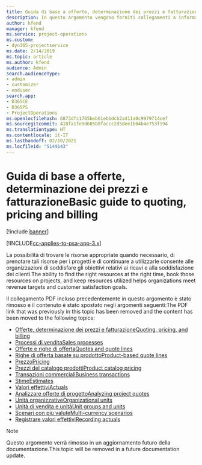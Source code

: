 ```yaml
---
title: Guida di base a offerte, determinazione dei prezzi e fatturazione
description: In questo argomento vengono forniti collegamenti a informazioni su offerte, fatturazione e determinazione dei prezzi in Project Service Automation.
author: kfend
manager: kfend
ms.service: project-operations
ms.custom:
- dyn365-projectservice
ms.date: 2/14/2019
ms.topic: article
ms.author: kfend
audience: Admin
search.audienceType:
- admin
- customizer
- enduser
search.app:
- D365CE
- D365PS
- ProjectOperations
ms.openlocfilehash: 6873dfc1765beb61ebbdcb2a411a0c9979714cef
ms.sourcegitcommit: 418fa1fe9d605b8faccc2d5dee1b04b4e753f194
ms.translationtype: HT
ms.contentlocale: it-IT
ms.lasthandoff: 02/10/2021
ms.locfileid: "5149143"
---
```

# <a name="basic-guide-to-quoting-pricing-and-billing"></a><span data-ttu-id="e5752-103">Guida di base a offerte, determinazione dei prezzi e fatturazione</span><span class="sxs-lookup"><span data-stu-id="e5752-103">Basic guide to quoting, pricing and billing</span></span>

[!include [banner](../../includes/psa-now-project-operations.md)]

[!INCLUDE[cc-applies-to-psa-app-3.x](../../includes/cc-applies-to-psa-app-3x.md)]

<span data-ttu-id="e5752-104">La possibilità di trovare le risorse appropriate quando necessario, di prenotare tali risorse per i progetti e di continuare a utilizzarle consente alle organizzazioni di soddisfare gli obiettivi relativi ai ricavi e alla soddisfazione dei clienti.</span><span class="sxs-lookup"><span data-stu-id="e5752-104">The ability to find the right resources at the right time, book those resources on projects, and keep resources utilized helps organizations meet revenue targets and customer satisfaction goals.</span></span> 

<span data-ttu-id="e5752-105">Il collegamento PDF incluso precedentemente in questo argomento è stato rimosso e il contenuto è stato spostato negli argomenti seguenti:</span><span class="sxs-lookup"><span data-stu-id="e5752-105">The PDF link that was previously in this topic has been removed and the content has been moved to the following topics:</span></span>

- [<span data-ttu-id="e5752-106">Offerte, determinazione dei prezzi e fatturazione</span><span class="sxs-lookup"><span data-stu-id="e5752-106">Quoting, pricing, and billing</span></span>](../quote-bill-price.md)
- [<span data-ttu-id="e5752-107">Processi di vendita</span><span class="sxs-lookup"><span data-stu-id="e5752-107">Sales processes</span></span>](../basic-sales-process.md)
- [<span data-ttu-id="e5752-108">Offerte e righe di offerta</span><span class="sxs-lookup"><span data-stu-id="e5752-108">Quotes and quote lines</span></span>](../basic-quote-lines.md)
- [<span data-ttu-id="e5752-109">Righe di offerta basate su prodotto</span><span class="sxs-lookup"><span data-stu-id="e5752-109">Product-based quote lines</span></span>](../product-based-quote-lines.md)
- [<span data-ttu-id="e5752-110">Prezzo</span><span class="sxs-lookup"><span data-stu-id="e5752-110">Pricing</span></span>](../basic-pricing.md)
- [<span data-ttu-id="e5752-111">Prezzi del catalogo prodotti</span><span class="sxs-lookup"><span data-stu-id="e5752-111">Product catalog pricing</span></span>](../product-catalog-pricing.md)
- [<span data-ttu-id="e5752-112">Transazioni commerciali</span><span class="sxs-lookup"><span data-stu-id="e5752-112">Business transactions</span></span>](../basic-business-transactions.md)
- [<span data-ttu-id="e5752-113">Stime</span><span class="sxs-lookup"><span data-stu-id="e5752-113">Estimates</span></span>](../estimates.md)
- [<span data-ttu-id="e5752-114">Valori effettivi</span><span class="sxs-lookup"><span data-stu-id="e5752-114">Actuals</span></span>](../actuals.md)
- [<span data-ttu-id="e5752-115">Analizzare offerte di progetto</span><span class="sxs-lookup"><span data-stu-id="e5752-115">Analyzing project quotes</span></span>](../basic-analyzing-quotes.md)
- [<span data-ttu-id="e5752-116">Unità organizzative</span><span class="sxs-lookup"><span data-stu-id="e5752-116">Organizational units</span></span>](../advanced-organizational.md)
- [<span data-ttu-id="e5752-117">Unità di vendita e unità</span><span class="sxs-lookup"><span data-stu-id="e5752-117">Unit groups and units</span></span>](../advanced-units.md)
- [<span data-ttu-id="e5752-118">Scenari con più valute</span><span class="sxs-lookup"><span data-stu-id="e5752-118">Multi-currency scenarios</span></span>](../advanced-currency.md)
- [<span data-ttu-id="e5752-119">Registrare valori effettivi</span><span class="sxs-lookup"><span data-stu-id="e5752-119">Recording actuals</span></span>](../advanced-actuals.md)

> [!NOTE]
> <span data-ttu-id="e5752-120">Questo argomento verrà rimosso in un aggiornamento futuro della documentazione.</span><span class="sxs-lookup"><span data-stu-id="e5752-120">This topic will be removed in a future documentation update.</span></span> 
